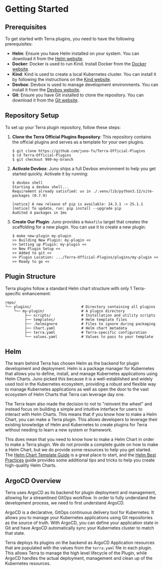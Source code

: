 # Getting Started

## Prerequisites

To get started with Terra plugins, you need to have the following prerequisites:

- **Helm**: Ensure you have Helm installed on your system. You can download it from the [Helm website](https://helm.sh/docs/intro/install/).
- **Docker**: Docker is used to run Kind. Install Docker from the [Docker website](https://docs.docker.com/get-docker/).
- **Kind**: Kind is used to create a local Kubernetes cluster. You can install it by following the instructions on the [Kind website](https://kind.sigs.k8s.io/docs/user/quick-start/).
- **Devbox**: Devbox is used to manage development environments. You can install it from the [Devbox website](https://www.jetify.com/docs/devbox/installing_devbox/).
- **Git**: Ensure you have Git installed to clone the repository. You can download it from the [Git website](https://git-scm.com/downloads).

## Repository Setup

To set up your Terra plugin repository, follow these steps:

1. **Clone the Terra Official Plugins Repository**: This repository contains the official plugins and serves as a template for your own plugins.

    <!-- termynal -->
    
    ```shell
    $ git clone https://github.com/juno-fx/Terra-Official-Plugins
    $ cd Terra-Official-Plugins
    $ git checkout 999-my-branch
    ```

2. **Activate Devbox**: Juno ships a full Devbox environment to help you get started quickly. Activate it by running:

    <!-- termynal -->
    
    ```shell
    $ devbox shell
    Starting a devbox shell...
    Requirement already satisfied: uv in ./.venv/lib/python3.12/site-packages (0.7.9)
    
    [notice] A new release of pip is available: 24.3.1 -> 25.1.1
    [notice] To update, run: pip install --upgrade pip
    Audited 4 packages in 1ms
    ```

3. **Create Our Plugin**: Juno provides a `Makefile` target that creates the scaffolding for a new plugin. You can use it to create a new plugin:

    <!-- termynal -->
    
    ```shell
    $ make new-plugin my-plugin
   >> Building New Plugin: my-plugin <<
   >> Setting up Plugin: my-plugin <<
   >> New Plugin Setup <<
   >> Added to git <<
   >> Plugin Location: .../Terra-Official-Plugins/plugins/my-plugin <<
   >> Ready to go <<
    ```



## Plugin Structure

Terra plugins follow a standard Helm chart structure with only 1 Terra-specific enhancement:

```shell
repo/
└── plugins/                       # Directory containing all plugins
    └── my-plugin/                 # A plugin directory
         ├── scripts/              # Installation and utility scripts
         ├── templates/            # Helm template files
         ├── .helmignore           # Files to ignore during packaging
         ├── Chart.yaml            # Helm chart metadata
         ├── terra.yaml            # Terra-specific configuration
         └── values.yaml           # Values to pass to your template
```


## Helm

The team behind Terra has chosen Helm as the backend for plugin development and deployment. Helm is a package manager
for Kubernetes that allows you to define, install, and manage Kubernetes applications using Helm Charts. Juno picked
this because it is a well-established and widely used tool in the Kubernetes ecosystem, providing a robust and
flexible way to manage Kubernetes applications as well as open the door to the vast ecosystem of Helm Charts that Terra
can leverage day one.

The Terra team also made the decision to not to "reinvent the wheel" and instead focus on building a simple and
intuitive interface for users to interact with Helm Charts. This means that if you know how to make a Helm Chart, you can
make a Terra plugin. This allows developers to leverage their existing knowledge of Helm and Kubernetes to create
plugins for Terra without needing to learn a new system or framework.

This does mean that you need to know how to make a Helm Chart in order to make a Terra plugin. We do not provide a
complete guide on how to make a Helm Chart, but we do provide some resources to help you get started. The
[Helm Chart Template Guide](https://helm.sh/docs/chart_template_guide/getting_started/) is a great place to start,
and the [Helm Best Practices](https://helm.sh/docs/chart_best_practices/) guide provides some additional tips and tricks
to help you create high-quality Helm Charts.

## ArgoCD Overview

Terra uses ArgoCD as its backend for plugin deployment and management, allowing for a streamlined GitOps workflow.
In order to fully understand the development process, we need to first understand ArgoCD.

ArgoCD is a declarative, GitOps continuous delivery tool for Kubernetes. It allows you to manage your Kubernetes
applications using Git repositories as the source of truth. With ArgoCD, you can define your application state in
Git and have ArgoCD automatically sync your Kubernetes cluster to match that state.

Terra deploys its plugins on the backend as ArgoCD Application resources that are populated with the values from
the `terra.yaml` file in each plugin. This allows Terra to manage the high level lifecycle of the Plugin, while
ArgoCD handles the actual deployment, management and clean up of the Kubernetes resources.
